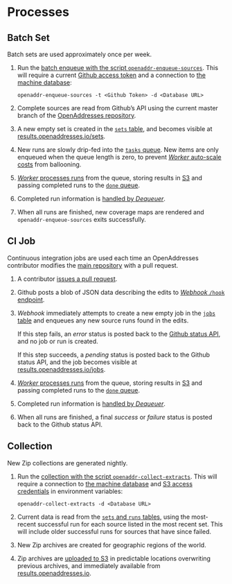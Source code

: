 Processes
=========

<a name="set">Batch Set</a>
---------

Batch sets are used approximately once per week.

1.  Run the [batch enqueue with the script `openaddr-enqueue-sources`](components.md#enqueue).
    This will require a current [Github access token](https://help.github.com/articles/creating-an-access-token-for-command-line-use/)
    and a connection to [the machine database](components.md#db):
    
        openaddr-enqueue-sources -t <Github Token> -d <Database URL>
    
2.  Complete sources are read from Github’s API using the current master branch
    of the [OpenAddresses repository](https://github.com/openaddresses/openaddresses).
    
3.  A new empty set is created in the [`sets` table](components.md#db), and
    becomes visible at [results.openaddresses.io/sets](http://results.openaddresses.io/sets).
    
4.  New runs are slowly drip-fed into the [`tasks` queue](components.md#queue).
    New items are only enqueued when the queue length is zero, to prevent
    [_Worker_ auto-scale costs](components.md#worker) from ballooning.
    
5.  [_Worker_ processes runs](components.md#worker) from the queue, storing
    results in [S3](components.md#s3) and passing completed runs to the
    [`done` queue](components.md#queue).
    
6.  Completed run information is [handled by _Dequeuer_](components.md#dequeue).
    
7.  When all runs are finished, new coverage maps are rendered and
    `openaddr-enqueue-sources` exits successfully.

<a name="job">CI Job</a>
------

Continuous integration jobs are used each time an OpenAddresses contributor
modifies the [main repository](https://github.com/openaddresses/openaddresses)
with a pull request.

1.  A contributor [issues a pull request](https://help.github.com/articles/using-pull-requests/).
    
2.  Github posts a blob of JSON data describing the edits to
    [_Webhook_ `/hook` endpoint](components.md#webhook).
    
3.  _Webhook_ immediately attempts to create a new empty job in the
    [`jobs` table](components.md#db) and enqueues any new source runs found in
    the edits.
    
    If this step fails, an _error_ status is posted back to the
    [Github status API](https://developer.github.com/v3/repos/statuses/), and
    no job or run is created.
    
    If this step succeeds, a _pending_ status is posted back to the Github
    status API, and the job becomes visible at
    [results.openaddresses.io/jobs](http://results.openaddresses.io/jobs).
    
4.  [_Worker_ processes runs](components.md#worker) from the queue, storing
    results in [S3](components.md#s3) and passing completed runs to the
    [`done` queue](components.md#queue).
    
5.  Completed run information is [handled by _Dequeuer_](components.md#dequeue).
    
6.  When all runs are finished, a final _success_ or _failure_ status is posted
    back to the Github status API.

Collection
----------

New Zip collections are generated nightly.

1.  Run the [collection with the script `openaddr-collect-extracts`](components.md#collect).
    This will require a connection to [the machine database](components.md#db)
    and [S3 access credentials](components.md#s3) in environment variables:
    
        openaddr-collect-extracts -d <Database URL>
    
2.  Current data is read from the [`sets` and `runs` tables](components.md#db),
    using the most-recent successful run for each source listed in the most
    recent set. This will include older successful runs for sources that have
    since failed.
    
3.  New Zip archives are created for geographic regions of the world.
    
4.  Zip archives are [uploaded to S3](components.md#s3) in predictable locations
    overwriting previous archives, and immediately available from
    [results.openaddresses.io](http://results.openaddresses.io).
